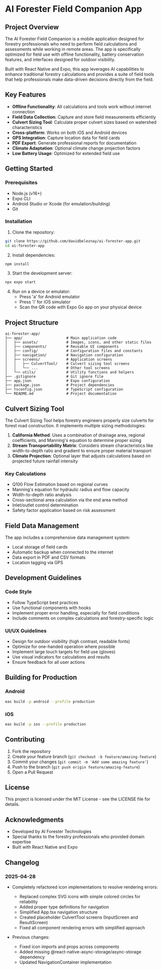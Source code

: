 # AI Forester Field Companion App

## Project Overview

The AI Forester Field Companion is a mobile application designed for forestry professionals who need to perform field calculations and assessments while working in remote areas. The app is specifically optimized for field use with offline functionality, battery conservation features, and interfaces designed for outdoor visibility.

Built with React Native and Expo, this app leverages AI capabilities to enhance traditional forestry calculations and provides a suite of field tools that help professionals make data-driven decisions directly from the field.

## Key Features

- **Offline Functionality**: All calculations and tools work without internet connection
- **Field Data Collection**: Capture and store field measurements efficiently
- **Culvert Sizing Tool**: Calculate proper culvert sizes based on watershed characteristics
- **Cross-platform**: Works on both iOS and Android devices
- **GPS Integration**: Capture location data for field cards
- **PDF Export**: Generate professional reports for documentation
- **Climate Adaptation**: Optional climate change projection factors
- **Low Battery Usage**: Optimized for extended field use

## Getting Started

### Prerequisites

- Node.js (v16+)
- Expo CLI
- Android Studio or Xcode (for emulation/building)
- Git

### Installation

1. Clone the repository:
```bash
git clone https://github.com/davidbeleznay/ai-forester-app.git
cd ai-forester-app
```

2. Install dependencies:
```bash
npm install
```

3. Start the development server:
```bash
npx expo start
```

4. Run on a device or emulator:
   - Press 'a' for Android emulator
   - Press 'i' for iOS simulator
   - Scan the QR code with Expo Go app on your physical device

## Project Structure

```
ai-forester-app/
├── app/                    # Main application code
│   ├── assets/             # Images, icons, and other static files
│   ├── components/         # Reusable UI components
│   ├── config/             # Configuration files and constants
│   ├── navigation/         # Navigation configuration
│   ├── screens/            # Application screens
│   │   ├── CulvertTool/    # Culvert sizing tool screens
│   │   └── ...             # Other tool screens
│   └── utils/              # Utility functions and helpers
├── .gitignore              # Git ignore file
├── app.json                # Expo configuration
├── package.json            # Project dependencies
├── tsconfig.json           # TypeScript configuration
└── README.md               # Project documentation
```

## Culvert Sizing Tool

The Culvert Sizing Tool helps forestry engineers properly size culverts for forest road construction. It implements multiple sizing methodologies:

1. **California Method**: Uses a combination of drainage area, regional coefficients, and Manning's equation to determine proper sizing
2. **Stream Transportability Matrix**: Considers stream characteristics like width-to-depth ratio and gradient to ensure proper material transport
3. **Climate Projection**: Optional layer that adjusts calculations based on projected future rainfall intensity

### Key Calculations

- Q100 Flow Estimation based on regional curves
- Manning's equation for hydraulic radius and flow capacity
- Width-to-depth ratio analysis
- Cross-sectional area calculation via the end area method
- Inlet/outlet control determination
- Safety factor application based on risk assessment

## Field Data Management

The app includes a comprehensive data management system:

- Local storage of field cards
- Automatic backup when connected to the internet
- Data export in PDF and CSV formats
- Location tagging via GPS

## Development Guidelines

### Code Style

- Follow TypeScript best practices
- Use functional components with hooks
- Implement proper error handling, especially for field conditions
- Include comments on complex calculations and forestry-specific logic

### UI/UX Guidelines

- Design for outdoor visibility (high contrast, readable fonts)
- Optimize for one-handed operation where possible
- Implement large touch targets for field use (gloves)
- Use visual indicators for calculations and results
- Ensure feedback for all user actions

## Building for Production

### Android

```bash
eas build -p android --profile production
```

### iOS

```bash
eas build -p ios --profile production
```

## Contributing

1. Fork the repository
2. Create your feature branch (`git checkout -b feature/amazing-feature`)
3. Commit your changes (`git commit -m 'Add some amazing feature'`)
4. Push to the branch (`git push origin feature/amazing-feature`)
5. Open a Pull Request

## License

This project is licensed under the MIT License - see the LICENSE file for details.

## Acknowledgments

- Developed by AI Forester Technologies
- Special thanks to the forestry professionals who provided domain expertise
- Built with React Native and Expo

## Changelog

### 2025-04-28
- Completely refactored icon implementations to resolve rendering errors:
  - Replaced complex SVG icons with simple colored circles for reliability
  - Added proper type definitions for navigation
  - Simplified App.tsx navigation structure
  - Created placeholder CulvertTool screens (InputScreen and ResultScreen)
  - Fixed all component rendering errors with simplified approach

- Previous changes:
  - Fixed icon imports and props across components
  - Added missing @react-native-async-storage/async-storage dependency
  - Updated NavigationContainer implementation
